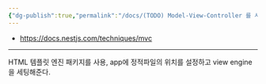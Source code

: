 ```yaml
---
{"dg-publish":true,"permalink":"/docs/(TODO) Model-View-Controller 를 사용한 풀스택 서버 만들기 {nest.js}/","title":"(TODO) Model-View-Controller 를 사용한 풀스택 서버 만들기 {nest.js}"}
---
```



- <https://docs.nestjs.com/techniques/mvc>

---

HTML 템플릿 엔진 패키지를 사용, app에 정적파일의 위치를 설정하고 view engine을 세팅해준다.
